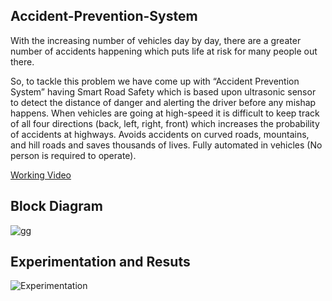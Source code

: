 ## Accident-Prevention-System

With the increasing number of vehicles day by day, there are a greater number of accidents happening which puts life at risk for many people out there. 

So, to tackle this problem we have come up with “Accident Prevention System” having Smart Road Safety which is based upon ultrasonic sensor to detect the distance of danger and alerting the driver before any mishap happens. When vehicles are going at high-speed it is difficult to keep track of all four directions (back, left, right, front) which increases the probability of accidents at highways. Avoids accidents on curved roads, mountains, and hill roads and saves thousands of lives. Fully automated in vehicles (No person is required to operate). 

[Working Video](https://www.youtube.com/watch?v=zP1oyWgRw0Y)

## Block Diagram

![gg](https://user-images.githubusercontent.com/69427575/179617960-2df34c03-0027-4923-80dd-046653d427f3.JPG)

## Experimentation and Resuts
![Experimentation](https://github.com/user-attachments/assets/21f96dc1-6c97-4ea7-8aa9-b59e6dabd497)





